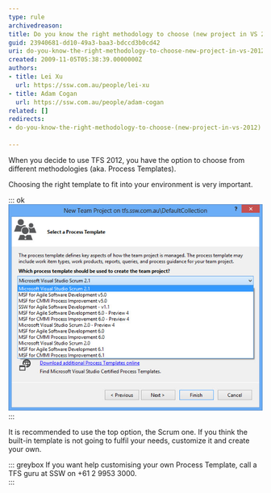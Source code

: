 ```yaml
---
type: rule
archivedreason: 
title: Do you know the right methodology to choose (new project in VS 2012)?
guid: 23940681-dd10-49a3-baa3-bdccd3b0cd42
uri: do-you-know-the-right-methodology-to-choose-new-project-in-vs-2012
created: 2009-11-05T05:38:39.0000000Z
authors:
- title: Lei Xu
  url: https://ssw.com.au/people/lei-xu
- title: Adam Cogan
  url: https://ssw.com.au/people/adam-cogan
related: []
redirects:
- do-you-know-the-right-methodology-to-choose-(new-project-in-vs-2012)

---
```


When you decide to use TFS 2012, you have the option to choose from different methodologies (aka. Process Templates).

Choosing the right template to fit into your environment is very important.

<!--endintro-->


::: ok  
![Figure: Built-in Process Templates in Visual Studio 2012 with TFS 2012](VSTS2010ProcessTemplates.jpg)  
:::

It is recommended to use the top option, the Scrum one. If you think the built-in template is not going to fulfil your needs, customize it and create your own.


::: greybox
If you want help customising your own Process Template, call a TFS guru at SSW on +61 2 9953 3000.  
:::
